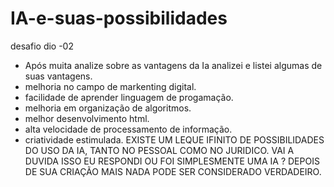 # IA-e-suas-possibilidades
desafio dio -02


- Após muita analize sobre as vantagens da Ia analizei e listei algumas de suas vantagens.
- melhoria no campo de markenting digital.
- facilidade de aprender linguagem de progamação.
- melhoria em organização de algoritmos.
- melhor desenvolvimento html.
- alta velocidade de processamento de informação.
- criatividade estimulada.
  EXISTE UM LEQUE IFINITO DE POSSIBILIDADES DO USO DA IA, TANTO NO PESSOAL COMO NO JURIDICO. VAI A DUVIDA ISSO EU RESPONDI OU FOI SIMPLESMENTE UMA IA ? DEPOIS DE SUA CRIAÇÃO MAIS NADA PODE SER CONSIDERADO VERDADEIRO.
